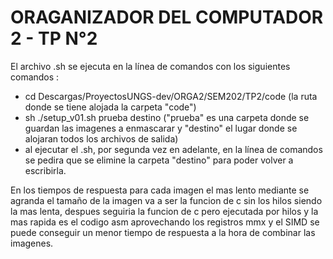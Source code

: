 # ORAGANIZADOR DEL COMPUTADOR 2 - TP N°2

El archivo .sh se ejecuta en la línea de comandos con los siguientes comandos : 
- cd Descargas/ProyectosUNGS-dev/ORGA2/SEM202/TP2/code (la ruta donde se tiene alojada la carpeta "code")
- sh ./setup_v01.sh prueba destino ("prueba" es una carpeta donde se guardan las imagenes a enmascarar y "destino" el lugar donde se alojaran todos los archivos de salida)
- al ejecutar el .sh, por segunda vez en adelante, en la línea de comandos se pedira que se elimine la carpeta "destino" para poder volver a escribirla.

En los tiempos de respuesta para cada imagen el mas lento mediante se agranda el tamaño de la imagen va a ser la funcion de c sin los hilos siendo la mas lenta, despues seguiria la funcion de c pero ejecutada por hilos y la mas rapida es el codigo asm aprovechando los registros mmx y el SIMD se puede conseguir un menor tiempo de respuesta a la hora de combinar las imagenes.

